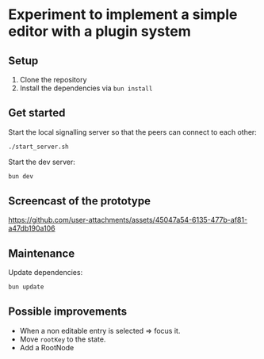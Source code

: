 # Experiment to implement a simple editor with a plugin system

## Setup

1. Clone the repository
2. Install the dependencies via `bun install`

## Get started

Start the local signalling server so that the peers can connect to each other:

```bash
./start_server.sh
```

Start the dev server:

```bash
bun dev
```

## Screencast of the prototype

https://github.com/user-attachments/assets/45047a54-6135-477b-af81-a47db190a106

## Maintenance

Update dependencies:

```bash
bun update
```

## Possible improvements

- When a non editable entry is selected => focus it.
- Move `rootKey` to the state.
- Add a RootNode
